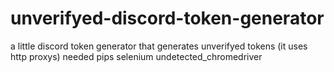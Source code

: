 # unverifyed-discord-token-generator
a little discord token generator that generates unverifyed tokens (it uses http proxys)
needed pips
selenium
undetected_chromedriver
